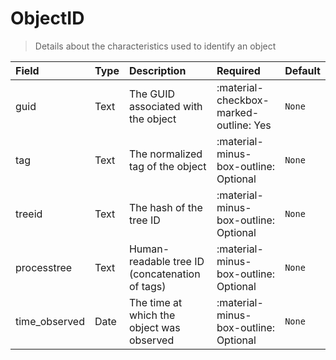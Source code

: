 [comment]: # (AUTOGENERATED MARKDOWN CONTENT. UPDATES TO ODM DOCUMENTATION SHOULD BE DONE THROUGH ASSEMBLYLINE-BASE REPO!)
# ObjectID
> Details about the characteristics used to identify an object

| Field | Type | Description | Required | Default |
| :--- | :--- | :--- | :--- | :--- |
| guid | Text | The GUID associated with the object | :material-checkbox-marked-outline: Yes | `None` |
| tag | Text | The normalized tag of the object | :material-minus-box-outline: Optional | `None` |
| treeid | Text | The hash of the tree ID | :material-minus-box-outline: Optional | `None` |
| processtree | Text | Human-readable tree ID (concatenation of tags) | :material-minus-box-outline: Optional | `None` |
| time_observed | Date | The time at which the object was observed | :material-minus-box-outline: Optional | `None` |


